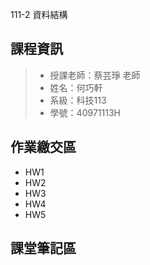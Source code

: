 111-2 資料結構
## 課程資訊
>+ 授課老師：蔡芸琤 老師
>+ 姓名：何巧軒
>+ 系級：科技113
>+ 學號：40971113H

## 作業繳交區
+ HW1
+ HW2
+ HW3
+ HW4
+ HW5

## 課堂筆記區
